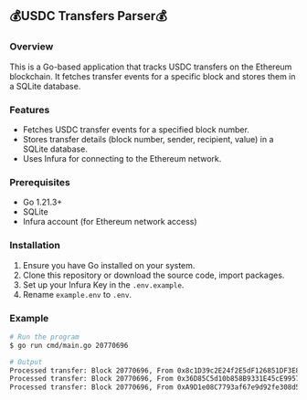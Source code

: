 ## 💰USDC Transfers Parser💰

### Overview

This is a Go-based application that tracks USDC transfers on the Ethereum blockchain. It fetches transfer events for a specific block and stores them in a SQLite database.

### Features

- Fetches USDC transfer events for a specified block number.
- Stores transfer details (block number, sender, recipient, value) in a SQLite database.
- Uses Infura for connecting to the Ethereum network.

### Prerequisites

- Go 1.21.3+
- SQLite
- Infura account (for Ethereum network access)

### Installation 

1. Ensure you have Go installed on your system.
2. Clone this repository or download the source code, import packages.
3. Set up your Infura Key in the `.env.example`.
4. Rename `example.env` to `.env`.

### Example

```bash
# Run the program
$ go run cmd/main.go 20770696

# Output
Processed transfer: Block 20770696, From 0x8c1D39c2E24f2E5dF126851DF3E891a59221967C, To 0x931250786dFd106B1E63C7Fd8f0d854876a45200, Value 13272290000
Processed transfer: Block 20770696, From 0x36D85C5d10b858B9331E45cE9957D2a8257e0F7D, To 0xff8Ba4D1fC3762f6154cc942CCF30049A2A0cEC6, Value 1221000000
Processed transfer: Block 20770696, From 0xA9D1e08C7793af67e9d92fe308d5697FB81d3E43, To 0x1dD2a22dB3E0c8Dce032dDcc5983f927c46c03e0, Value 72024886
```



